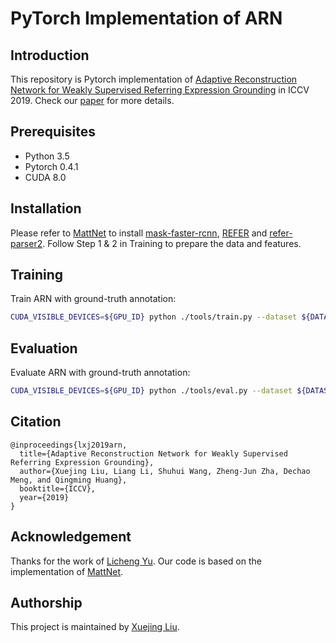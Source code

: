 # PyTorch Implementation of ARN

## Introduction

This repository is Pytorch implementation of [Adaptive Reconstruction Network for Weakly Supervised Referring Expression Grounding]() in ICCV 2019.
Check our [paper]() for more details.

## Prerequisites

* Python 3.5
* Pytorch 0.4.1
* CUDA 8.0

## Installation

Please refer to [MattNet](https://github.com/lichengunc/MAttNet) to install [mask-faster-rcnn](https://github.com/lichengunc/mask-faster-rcnn), [REFER](https://github.com/lichengunc/refer) and [refer-parser2](https://github.com/lichengunc/refer-parser2).
Follow Step 1 & 2 in Training to prepare the data and features.

## Training

Train ARN with ground-truth annotation:

```bash
CUDA_VISIBLE_DEVICES=${GPU_ID} python ./tools/train.py --dataset ${DATASET} --splitBy ${SPLITBY} --exp_id ${EXP_ID}
```

## Evaluation

Evaluate ARN with ground-truth annotation:

```bash
CUDA_VISIBLE_DEVICES=${GPU_ID} python ./tools/eval.py --dataset ${DATASET} --splitBy ${SPLITBY} --split ${SPLIT} --id ${EXP_ID}
```


## Citation

    @inproceedings{lxj2019arn,
      title={Adaptive Reconstruction Network for Weakly Supervised Referring Expression Grounding},
      author={Xuejing Liu, Liang Li, Shuhui Wang, Zheng-Jun Zha, Dechao Meng, and Qingming Huang},
      booktitle={ICCV},
      year={2019}
    }


## Acknowledgement

Thanks for the work of [Licheng Yu](http://cs.unc.edu/~licheng/). Our code is based on the implementation of [MattNet](https://github.com/lichengunc/MAttNet).

## Authorship

This project is maintained by [Xuejing Liu](https://gingl.github.io/).
